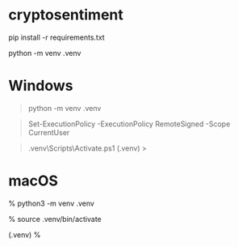 # cryptosentiment
pip install -r requirements.txt

python -m venv .venv


# Windows
> python -m venv .venv


> Set-ExecutionPolicy -ExecutionPolicy RemoteSigned -Scope CurrentUser


> .venv\Scripts\Activate.ps1
(.venv) >

# macOS
% python3 -m venv .venv


% source .venv/bin/activate


(.venv) %
